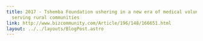 ```yaml
---
title: 2017 - Tshemba Foundation ushering in a new era of medical volunteering
  serving rural communities
link: http://www.bizcommunity.com/Article/196/148/166651.html
layout: ../../layouts/BlogPost.astro
---
```

